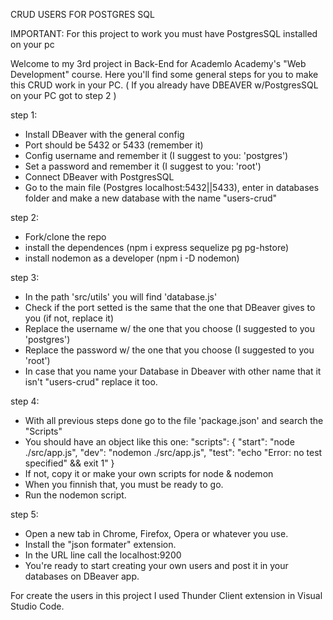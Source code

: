 CRUD USERS FOR POSTGRES SQL

IMPORTANT: For this project to work you must have PostgresSQL installed on your pc

Welcome to my 3rd project in Back-End for Academlo Academy's "Web Development" course.
Here you'll find some general steps for you to make this CRUD work in your PC.
( If you already have DBEAVER w/PostgresSQL on your PC got to step 2 )

step 1: 
- Install DBeaver with the general config 
- Port should be 5432 or 5433 (remember it)
- Config username and remember it (I suggest to you: 'postgres')
- Set a password and remember it (I suggest to you: 'root')
- Connect DBeaver with PostgresSQL
- Go to the main file (Postgres localhost:5432||5433), enter in databases folder and make a new database with the name "users-crud"

step 2:
- Fork/clone the repo
- install the dependences (npm i express sequelize pg pg-hstore)
- install nodemon as a developer (npm i -D nodemon)

step 3:
- In the path 'src/utils' you will find 'database.js'
- Check if the port setted is the same that the one that DBeaver gives to you (if not, replace it)
- Replace the username w/ the one that you choose (I suggested to you 'postgres')
- Replace the password w/ the one that you choose (I suggested to you 'root')
- In case that you name your Database in Dbeaver with other name that it isn't "users-crud" replace it too.

step 4:
- With all previous steps done go to the file 'package.json' and search the "Scripts"
- You should have an object like this one: 
  "scripts": {
    "start": "node ./src/app.js",
    "dev": "nodemon ./src/app.js",
    "test": "echo \"Error: no test specified\" && exit 1"
  }
- If not, copy it or make your own scripts for node & nodemon
- When you finnish that, you must be ready to go.
- Run the nodemon script.

step 5:
- Open a new tab in Chrome, Firefox, Opera or whatever you use.
- Install the "json formater" extension.
- In the URL line call the localhost:9200
- You're ready to start creating your own users and post it in your databases on DBeaver app.

For create the users in this project I used Thunder Client extension in Visual Studio Code.